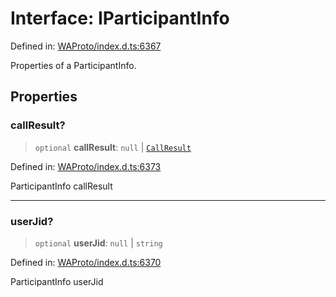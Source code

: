 # Interface: IParticipantInfo

Defined in: [WAProto/index.d.ts:6367](https://github.com/Fokusdotid/Baileys/blob/deec6cc75a88a82eaeedf16b76aa9218b2c772e3/WAProto/index.d.ts#L6367)

Properties of a ParticipantInfo.

## Properties

### callResult?

> `optional` **callResult**: `null` \| [`CallResult`](../enumerations/CallResult.md)

Defined in: [WAProto/index.d.ts:6373](https://github.com/Fokusdotid/Baileys/blob/deec6cc75a88a82eaeedf16b76aa9218b2c772e3/WAProto/index.d.ts#L6373)

ParticipantInfo callResult

***

### userJid?

> `optional` **userJid**: `null` \| `string`

Defined in: [WAProto/index.d.ts:6370](https://github.com/Fokusdotid/Baileys/blob/deec6cc75a88a82eaeedf16b76aa9218b2c772e3/WAProto/index.d.ts#L6370)

ParticipantInfo userJid
